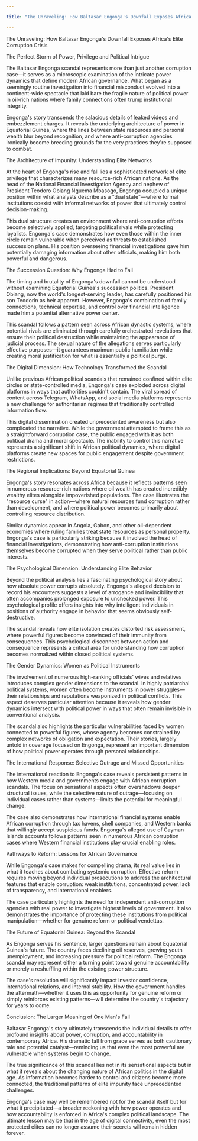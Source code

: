 ```yaml
---

title: "The Unraveling: How Baltasar Engonga's Downfall Exposes Africa's Elite Corruption Crisis" description:"The shocking downfall of Equatorial Guinea's anti-corruption chief reveals deeper truths about power, succession politics, and systemic corruption across Africa. Discover the complex dynamics behind one of Africa's most explosive political scandals." date:2025,08,29 author:Jonathan Mwaniki image:"https://i.postimg.cc/NMm8Z7WG/grok-image-d34w6l.jpg" imageCaption:"The dramatic fall from power of Baltasar Engonga exposes the fragile nature of political power in Africa" imageAlt:"Empty handcuffs on government documents symbolizing corruption and justice" category:Politics tags:["African Politics", "Corruption Scandals", "Equatorial Guinea", "Power Dynamics", "Governance in Africa", "Political Succession"] featured:true draft:false

---
```


The Unraveling: How Baltasar Engonga's Downfall Exposes Africa's Elite Corruption Crisis

The Perfect Storm of Power, Privilege and Political Intrigue

The Baltasar Engonga scandal represents more than just another corruption case—it serves as a microscopic examination of the intricate power dynamics that define modern African governance. What began as a seemingly routine investigation into financial misconduct evolved into a continent-wide spectacle that laid bare the fragile nature of political power in oil-rich nations where family connections often trump institutional integrity.

Engonga's story transcends the salacious details of leaked videos and embezzlement charges. It reveals the underlying architecture of power in Equatorial Guinea, where the lines between state resources and personal wealth blur beyond recognition, and where anti-corruption agencies ironically become breeding grounds for the very practices they're supposed to combat.

The Architecture of Impunity: Understanding Elite Networks

At the heart of Engonga's rise and fall lies a sophisticated network of elite privilege that characterizes many resource-rich African nations. As the head of the National Financial Investigation Agency and nephew of President Teodoro Obiang Nguema Mbasogo, Engonga occupied a unique position within what analysts describe as a "dual state"—where formal institutions coexist with informal networks of power that ultimately control decision-making.

This dual structure creates an environment where anti-corruption efforts become selectively applied, targeting political rivals while protecting loyalists. Engonga's case demonstrates how even those within the inner circle remain vulnerable when perceived as threats to established succession plans. His position overseeing financial investigations gave him potentially damaging information about other officials, making him both powerful and dangerous.

The Succession Question: Why Engonga Had to Fall

The timing and brutality of Engonga's downfall cannot be understood without examining Equatorial Guinea's succession politics. President Obiang, now the world's longest-serving leader, has carefully positioned his son Teodorín as heir apparent. However, Engonga's combination of family connections, technical expertise, and control over financial intelligence made him a potential alternative power center.

This scandal follows a pattern seen across African dynastic systems, where potential rivals are eliminated through carefully orchestrated revelations that ensure their political destruction while maintaining the appearance of judicial process. The sexual nature of the allegations serves particularly effective purposes—it guarantees maximum public humiliation while creating moral justification for what is essentially a political purge.

The Digital Dimension: How Technology Transformed the Scandal

Unlike previous African political scandals that remained confined within elite circles or state-controlled media, Engonga's case exploded across digital platforms in ways that authorities couldn't contain. The viral spread of content across Telegram, WhatsApp, and social media platforms represents a new challenge for authoritarian regimes that traditionally controlled information flow.

This digital dissemination created unprecedented awareness but also complicated the narrative. While the government attempted to frame this as a straightforward corruption case, the public engaged with it as both political drama and moral spectacle. The inability to control this narrative represents a significant shift in African political dynamics, where digital platforms create new spaces for public engagement despite government restrictions.

The Regional Implications: Beyond Equatorial Guinea

Engonga's story resonates across Africa because it reflects patterns seen in numerous resource-rich nations where oil wealth has created incredibly wealthy elites alongside impoverished populations. The case illustrates the "resource curse" in action—where natural resources fund corruption rather than development, and where political power becomes primarily about controlling resource distribution.

Similar dynamics appear in Angola, Gabon, and other oil-dependent economies where ruling families treat state resources as personal property. Engonga's case is particularly striking because it involved the head of financial investigations, demonstrating how anti-corruption institutions themselves become corrupted when they serve political rather than public interests.

The Psychological Dimension: Understanding Elite Behavior

Beyond the political analysis lies a fascinating psychological story about how absolute power corrupts absolutely. Engonga's alleged decision to record his encounters suggests a level of arrogance and invincibility that often accompanies prolonged exposure to unchecked power. This psychological profile offers insights into why intelligent individuals in positions of authority engage in behavior that seems obviously self-destructive.

The scandal reveals how elite isolation creates distorted risk assessment, where powerful figures become convinced of their immunity from consequences. This psychological disconnect between action and consequence represents a critical area for understanding how corruption becomes normalized within closed political systems.

The Gender Dynamics: Women as Political Instruments

The involvement of numerous high-ranking officials' wives and relatives introduces complex gender dimensions to the scandal. In highly patriarchal political systems, women often become instruments in power struggles—their relationships and reputations weaponized in political conflicts. This aspect deserves particular attention because it reveals how gender dynamics intersect with political power in ways that often remain invisible in conventional analysis.

The scandal also highlights the particular vulnerabilities faced by women connected to powerful figures, whose agency becomes constrained by complex networks of obligation and expectation. Their stories, largely untold in coverage focused on Engonga, represent an important dimension of how political power operates through personal relationships.

The International Response: Selective Outrage and Missed Opportunities

The international reaction to Engonga's case reveals persistent patterns in how Western media and governments engage with African corruption scandals. The focus on sensational aspects often overshadows deeper structural issues, while the selective nature of outrage—focusing on individual cases rather than systems—limits the potential for meaningful change.

The case also demonstrates how international financial systems enable African corruption through tax havens, shell companies, and Western banks that willingly accept suspicious funds. Engonga's alleged use of Cayman Islands accounts follows patterns seen in numerous African corruption cases where Western financial institutions play crucial enabling roles.

Pathways to Reform: Lessons for African Governance

While Engonga's case makes for compelling drama, its real value lies in what it teaches about combating systemic corruption. Effective reform requires moving beyond individual prosecutions to address the architectural features that enable corruption: weak institutions, concentrated power, lack of transparency, and international enablers.

The case particularly highlights the need for independent anti-corruption agencies with real power to investigate highest levels of government. It also demonstrates the importance of protecting these institutions from political manipulation—whether for genuine reform or political vendettas.

The Future of Equatorial Guinea: Beyond the Scandal

As Engonga serves his sentence, larger questions remain about Equatorial Guinea's future. The country faces declining oil reserves, growing youth unemployment, and increasing pressure for political reform. The Engonga scandal may represent either a turning point toward genuine accountability or merely a reshuffling within the existing power structure.

The case's resolution will significantly impact investor confidence, international relations, and internal stability. How the government handles the aftermath—whether it uses this as opportunity for genuine reform or simply reinforces existing patterns—will determine the country's trajectory for years to come.

Conclusion: The Larger Meaning of One Man's Fall

Baltasar Engonga's story ultimately transcends the individual details to offer profound insights about power, corruption, and accountability in contemporary Africa. His dramatic fall from grace serves as both cautionary tale and potential catalyst—reminding us that even the most powerful are vulnerable when systems begin to change.

The true significance of this scandal lies not in its sensational aspects but in what it reveals about the changing nature of African politics in the digital age. As information becomes harder to control and citizens become more connected, the traditional patterns of elite impunity face unprecedented challenges.

Engonga's case may well be remembered not for the scandal itself but for what it precipitated—a broader reckoning with how power operates and how accountability is enforced in Africa's complex political landscape. The ultimate lesson may be that in the age of digital connectivity, even the most protected elites can no longer assume their secrets will remain hidden forever.